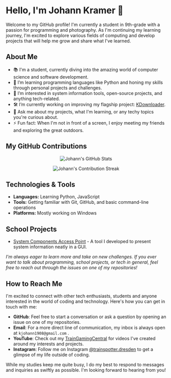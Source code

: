 # Hello, I'm Johann Kramer 👋

Welcome to my GitHub profile! I'm currently a student in 9th-grade with a passion for programming and photography. As I'm continuing my learning journey, I'm excited to explore various fields of computing and develop projects that will help me grow and share what I've learned.

## About Me

- 📚 I'm a student, currently diving into the amazing world of computer science and software development.
- 🌱 I’m learning programming languages like Python and honing my skills through personal projects and challenges.
- 👀 I’m interested in system information tools, open-source projects, and anything tech-related.
- 🛠️ I’m currently working on improving my flagship project: [KDownloader](https://github.com/Johann-FullHD/KDownloader).
- 💬 Ask me about my projects, what I'm learning, or any techy topics you're curious about.
- ⚡ Fun fact: When I'm not in front of a screen, I enjoy meeting my friends and exploring the great outdoors.

## My GitHub Contributions

<p align="center">
    <img src="https://github-readme-stats.vercel.app/api?username=Johann-FullHD&show_icons=true&bg_color=30,e96443,904e95&title_color=fff&text_color=fff" alt="Johann's GitHub Stats" />
</p>

<p align="center">
  <img src="https://github-readme-streak-stats.herokuapp.com/?user=Johann-FullHD&theme=dark" alt="Johann's Contribution Streak">
</p>

## Technologies & Tools

- **Languages:** Learning Python, JavaScript
- **Tools:** Getting familiar with Git, GitHub, and basic command-line operations
- **Platforms:** Mostly working on Windows

## School Projects

- [System Components Access Point](https://github.com/Johann-FullHD/System-Components-Access-Point) - A tool I developed to present system information neatly in a GUI.

_I'm always eager to learn more and take on new challenges. If you ever want to talk about programming, school projects, or tech in general, feel free to reach out through the issues on one of my repositories!_

## How to Reach Me

I'm excited to connect with other tech enthusiasts, students and anyone interested in the world of coding and technology. Here's how you can get in touch with me:

- **GitHub**: Feel free to start a conversation or ask a question by opening an issue on one of my repositories.
- **Email**: For a more direct line of communication, my inbox is always open at `kjohann1908@gmail.com` .
- **YouTube**: Check out my [TrainGamingCentral](https://www.youtube.com/@trainspotter.dresden) for videos I've created around my interests and projects.
- **Instagram**: Follow me on Instagram [@trainspotter.dresden](https://www.instagram.com/trainspotter.dresden/) to get a glimpse of my life outside of coding.

While my studies keep me quite busy, I do my best to respond to messages and inquiries as swiftly as possible. I'm looking forward to hearing from you!
